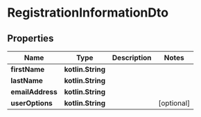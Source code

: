 
# RegistrationInformationDto

## Properties
Name | Type | Description | Notes
------------ | ------------- | ------------- | -------------
**firstName** | **kotlin.String** |  | 
**lastName** | **kotlin.String** |  | 
**emailAddress** | **kotlin.String** |  | 
**userOptions** | **kotlin.String** |  |  [optional]



